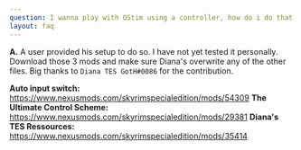 ```yaml
---
question: I wanna play with OStim using a controller, how do i do that!?
layout: faq
---
```


**A.** A user provided his setup to do so. I have not yet tested it personally. Download those 3 mods and make sure Diana's overwrite any of the other files. Big thanks to `Diana TES GotH#0086` for the contribution.

**Auto input switch:** <https://www.nexusmods.com/skyrimspecialedition/mods/54309>
**The Ultimate Control Scheme:** <https://www.nexusmods.com/skyrimspecialedition/mods/29381>
**Diana's TES Ressources:** <https://www.nexusmods.com/skyrimspecialedition/mods/35414>